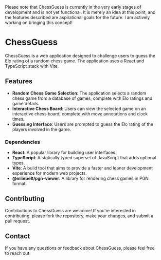 Please note that ChessGuess is currently in the very early stages of development and is not yet functional. It is merely an idea at this point, and the features described are aspirational goals for the future. I am actively working on bringing this concept!

# ChessGuess

ChessGuess is a web application designed to challenge users to guess the Elo rating of a random chess game. The application uses a React and TypeScript stack with Vite.

## Features

- **Random Chess Game Selection**: The application selects a random chess game from a database of games, complete with Elo ratings and game details.
- **Interactive Chess Board**: Users can view the selected game on an interactive chess board, complete with move annotations and clock times.
- **Guessing Interface**: Users are prompted to guess the Elo rating of the players involved in the game.

### Dependencies

- **React**: A popular library for building user interfaces.
- **TypeScript**: A statically typed superset of JavaScript that adds optional types.
- **Vite**: A build tool that aims to provide a faster and leaner development experience for modern web projects.
- **@mliebelt/pgn-viewer**: A library for rendering chess games in PGN format.

## Contributing

Contributions to ChessGuess are welcome! If you're interested in contributing, please fork the repository, make your changes, and submit a pull request.

## Contact

If you have any questions or feedback about ChessGuess, please feel free to reach out.
